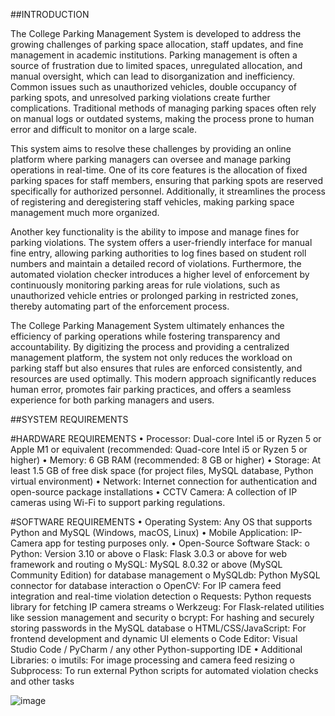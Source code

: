 
##INTRODUCTION

The College Parking Management System is developed to address the growing challenges of parking space allocation, staff updates, and fine management in academic institutions. Parking management is often a source of frustration due to limited spaces, unregulated allocation, and manual oversight, which can lead to disorganization and inefficiency. Common issues such as unauthorized vehicles, double occupancy of parking spots, and unresolved parking violations create further complications. Traditional methods of managing parking spaces often rely on manual logs or outdated systems, making the process prone to human error and difficult to monitor on a large scale.

This system aims to resolve these challenges by providing an online platform where parking managers can oversee and manage parking operations in real-time. One of its core features is the allocation of fixed parking spaces for staff members, ensuring that parking spots are reserved specifically for authorized personnel. Additionally, it streamlines the process of registering and deregistering staff vehicles, making parking space management much more organized. 

Another key functionality is the ability to impose and manage fines for parking violations. The system offers a user-friendly interface for manual fine entry, allowing parking authorities to log fines based on student roll numbers and maintain a detailed record of violations. Furthermore, the automated violation checker introduces a higher level of enforcement by continuously monitoring parking areas for rule violations, such as unauthorized vehicle entries or prolonged parking in restricted zones, thereby automating part of the enforcement process.

The College Parking Management System ultimately enhances the efficiency of parking operations while fostering transparency and accountability. By digitizing the process and providing a centralized management platform, the system not only reduces the workload on parking staff but also ensures that rules are enforced consistently, and resources are used optimally. This modern approach significantly reduces human error, promotes fair parking practices, and offers a seamless experience for both parking managers and users.


##SYSTEM REQUIREMENTS

#HARDWARE REQUIREMENTS
  •	Processor: Dual-core Intel i5 or Ryzen 5 or Apple M1 or equivalent (recommended: Quad-core Intel i5 or Ryzen 5 or higher)
  •	Memory: 6 GB RAM (recommended: 8 GB or higher)
  •	Storage: At least 1.5 GB of free disk space (for project files, MySQL database, Python virtual environment)
  •	Network: Internet connection for authentication and open-source package installations
  •	CCTV Camera: A collection of IP cameras using Wi-Fi to support parking regulations.

#SOFTWARE REQUIREMENTS
  •	Operating System: Any OS that supports Python and MySQL (Windows, macOS, Linux)
  •	Mobile Application: IP-Camera app for testing purposes only.
  •	Open-Source Software Stack:
      o	Python: Version 3.10 or above
      o	Flask: Flask 3.0.3 or above for web framework and routing
      o	MySQL: MySQL 8.0.32 or above (MySQL Community Edition) for database management
      o	MySQLdb: Python MySQL connector for database interaction
      o	OpenCV: For IP camera feed integration and real-time violation detection
      o	Requests: Python requests library for fetching IP camera streams
      o	Werkzeug: For Flask-related utilities like session management and security
      o	bcrypt: For hashing and securely storing passwords in the MySQL database
      o	HTML/CSS/JavaScript: For frontend development and dynamic UI elements
      o	Code Editor: Visual Studio Code / PyCharm / any other Python-supporting IDE
  •	Additional Libraries:
      o	imutils: For image processing and camera feed resizing
      o	Subprocess: To run external Python scripts for automated violation checks and other tasks

![image](https://github.com/user-attachments/assets/f36642e2-e166-42e9-b7f6-033de5841104)

